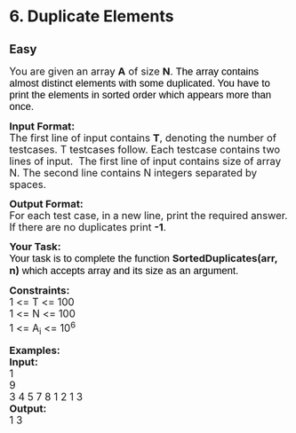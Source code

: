 # 6. Duplicate Elements
## Easy 
<div class="problem-statement">
                <p></p><div class="problemQuestion">
<p dir="ltr"><span style="font-size:18px">You are given an array <strong>A</strong> of size <strong>N</strong>. <span style="background-color:transparent; color:rgb(0, 0, 0); font-family:arial">The array contains almost distinct elements with some duplicated. You have to print the elements in sorted order which appears more than once. </span></span></p>

<p><span style="font-size:18px"><strong>Input Format:</strong><br>
The first line of input contains <strong>T</strong>, denoting the number of testcases. T testcases follow. Each testcase contains two lines of input.&nbsp; The first line of input contains size of array N. The second line contains N integers separated by spaces.</span></p>

<p><span style="font-size:18px"><strong>Output Format:</strong><br>
For each test case, in a new line, print the required answer. If there are no duplicates print <strong>-1</strong>.</span></p>

<p><span style="font-size:18px"><strong>Your Task:</strong></span><br>
<span style="font-size:18px"><span style="background-color:transparent; color:rgb(0, 0, 0); font-family:arial">Your task is to complete the function </span><strong>SortedDuplicates(arr, n)</strong><span style="background-color:transparent; color:rgb(0, 0, 0); font-family:arial"> which accepts array and its size as an argument. </span></span></p>

<p><span style="font-size:18px"><strong>Constraints:</strong><br>
1 &lt;= T &lt;= 100<br>
1 &lt;= N &lt;= 100<br>
1 &lt;= A<sub>i</sub> &lt;= 10<sup>6</sup></span></p>

<p><span style="font-size:18px"><strong>Examples:<br>
Input:</strong><br>
1<br>
9<br>
3 4 5 7 8 1 2 1 3</span><br>
<span style="font-size:18px"><strong>Output:</strong><br>
1 3</span></p>
</div>
 <p></p>
            </div>